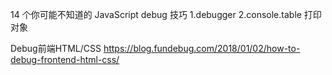 14 个你可能不知道的 JavaScript debug 技巧
1.debugger
2.console.table 打印对象



Debug前端HTML/CSS
https://blog.fundebug.com/2018/01/02/how-to-debug-frontend-html-css/